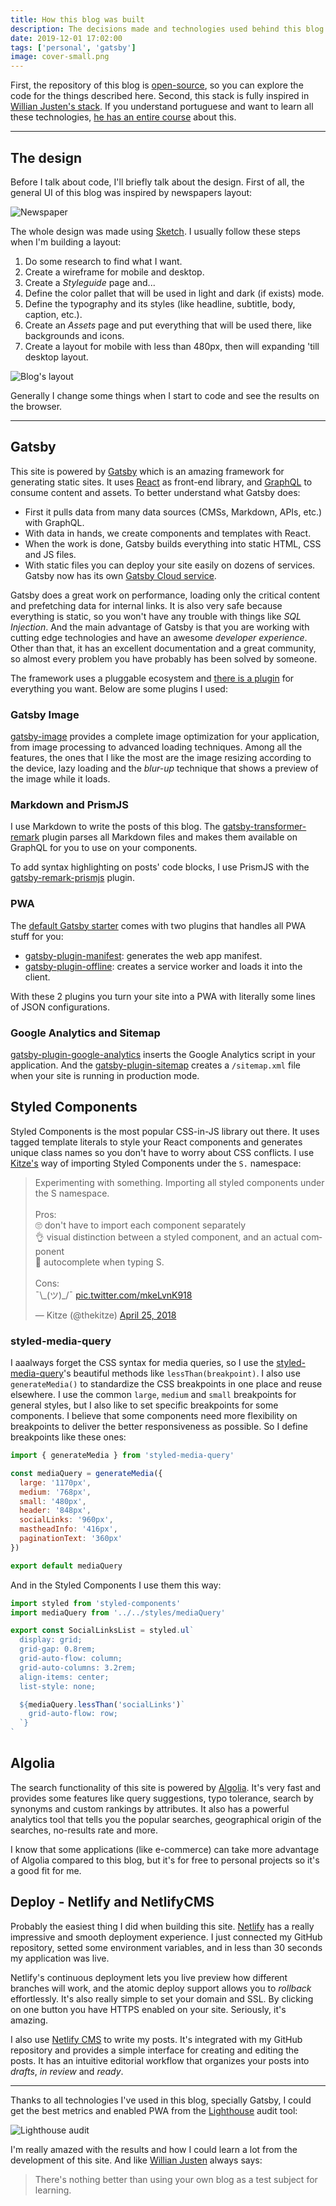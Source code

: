 ```yaml
---
title: How this blog was built
description: The decisions made and technologies used behind this blog
date: 2019-12-01 17:02:00
tags: ['personal', 'gatsby']
image: cover-small.png
---
```


First, the repository of this blog is [open-source](https://github.com/evandromacedo/evandromacedo.com), so you can explore the code for the things described here. Second, this stack is fully inspired in [Willian Justen's stack](https://willianjusten.com.br/making-of-blog-novo/). If you understand portuguese and want to learn all these technologies, [he has an entire course](https://www.udemy.com/course/gatsby-crie-um-site-pwa-com-react-graphql-e-netlify-cms/?ranMID=39197&ranEAID=16ht5juwidA&ranSiteID=16ht5juwidA-iL5YMJd.vOOyQpz3pyqUhw&LSNPUBID=16ht5juwidA) about this.

---

## The design

Before I talk about code, I'll briefly talk about the design. First of all, the general UI of this blog was inspired by newspapers layout:

![Newspaper](/newspaper.jpg)

The whole design was made using [Sketch](https://www.sketch.com/). I usually follow these steps when I'm building a layout:

1. Do some research to find what I want.
1. Create a wireframe for mobile and desktop.
1. Create a _Styleguide_ page and...
1. Define the color pallet that will be used in light and dark (if exists) mode.
1. Define the typography and its styles (like headline, subtitle, body, caption, etc.).
1. Create an _Assets_ page and put everything that will be used there, like backgrounds and icons.
1. Create a layout for mobile with less than 480px, then will expanding 'till desktop layout.

![Blog's layout](/blog-layout.jpg)

Generally I change some things when I start to code and see the results on the browser.

---

## Gatsby

This site is powered by [Gatsby](https://www.gatsbyjs.org/) which is an amazing framework for generating static sites. It uses [React](https://reactjs.org/) as front-end library, and [GraphQL](https://graphql.org/) to consume content and assets. To better understand what Gatsby does:

- First it pulls data from many data sources (CMSs, Markdown, APIs, etc.) with GraphQL.
- With data in hands, we create components and templates with React.
- When the work is done, Gatsby builds everything into static HTML, CSS and JS files.
- With static files you can deploy your site easily on dozens of services. Gatsby now has its own [Gatsby Cloud service](https://www.gatsbyjs.com/cloud/).

Gatsby does a great work on performance, loading only the critical content and prefetching data for internal links. It is also very safe because everything is static, so you won't have any trouble with things like _SQL Injection_. And the main advantage of Gatsby is that you are working with cutting edge technologies and have an awesome _developer experience_. Other than that, it has an excellent documentation and a great community, so almost every problem you have probably has been solved by someone.

The framework uses a pluggable ecosystem and [there is a plugin](https://www.gatsbyjs.org/plugins/) for everything you want. Below are some plugins I used:

### Gatsby Image

[gatsby-image](https://www.gatsbyjs.org/packages/gatsby-image/) provides a complete image optimization for your application, from image processing to advanced loading techniques. Among all the features, the ones that I like the most are the image resizing according to the device, lazy loading and the _blur-up_ technique that shows a preview of the image while it loads.

### Markdown and PrismJS

I use Markdown to write the posts of this blog. The [gatsby-transformer-remark](https://www.gatsbyjs.org/packages/gatsby-transformer-remark/) plugin parses all Markdown files and makes them available on GraphQL for you to use on your components.

To add syntax highlighting on posts' code blocks, I use PrismJS with the [gatsby-remark-prismjs](https://www.gatsbyjs.org/packages/gatsby-remark-prismjs/) plugin.

### PWA

The [default Gatsby starter](https://github.com/gatsbyjs/gatsby-starter-default) comes with two plugins that handles all PWA stuff for you:

- [gatsby-plugin-manifest](https://www.gatsbyjs.org/packages/gatsby-plugin-manifest/): generates the web app manifest.
- [gatsby-plugin-offline](https://www.gatsbyjs.org/packages/gatsby-plugin-offline/): creates a service worker and loads it into the client.

With these 2 plugins you turn your site into a PWA with literally some lines of JSON configurations.

### Google Analytics and Sitemap

[gatsby-plugin-google-analytics](https://www.gatsbyjs.org/packages/gatsby-plugin-google-analytics/) inserts the Google Analytics script in your application. And the [gatsby-plugin-sitemap](https://www.gatsbyjs.org/packages/gatsby-plugin-sitemap/) creates a `/sitemap.xml` file when your site is running in production mode.

## Styled Components

Styled Components is the most popular CSS-in-JS library out there. It uses tagged template literals to style your React components and generates unique class names so you don't have to worry about CSS conflicts. I use [Kitze's](https://twitter.com/thekitze) way of importing Styled Components under the `S.` namespace:

<blockquote class="twitter-tweet"><p lang="en" dir="ltr">Experimenting with something. Importing all styled components under the S namespace. <br><br>Pros: <br>🙄️ don&#39;t have to import each component separately<br>👌️ visual distinction between a styled component, and an actual component<br>🤖️ autocomplete when typing S.<br><br>Cons:<br>¯\_(ツ)_/¯ <a href="https://t.co/mkeLvnK918">pic.twitter.com/mkeLvnK918</a></p>&mdash; Kitze (@thekitze) <a href="https://twitter.com/thekitze/status/989110942096117768?ref_src=twsrc%5Etfw">April 25, 2018</a></blockquote>

### styled-media-query

I aaalways forget the CSS syntax for media queries, so I use the [styled-media-query](https://github.com/morajabi/styled-media-query)'s beautiful methods like `lessThan(breakpoint)`. I also use `generateMedia()` to standardize the CSS breakpoints in one place and reuse elsewhere. I use the common `large`, `medium` and `small` breakpoints for general styles, but I also like to set specific breakpoints for some components. I believe that some components need more flexibility on breakpoints to deliver the better responsiveness as possible. So I define breakpoints like these ones:

<!-- prettier-ignore -->
```jsx
import { generateMedia } from 'styled-media-query'

const mediaQuery = generateMedia({
  large: '1170px',
  medium: '768px',
  small: '480px',
  header: '848px',
  socialLinks: '960px',
  mastheadInfo: '416px',
  paginationText: '360px'
})

export default mediaQuery
```

And in the Styled Components I use them this way:

```jsx
import styled from 'styled-components'
import mediaQuery from '../../styles/mediaQuery'

export const SocialLinksList = styled.ul`
  display: grid;
  grid-gap: 0.8rem;
  grid-auto-flow: column;
  grid-auto-columns: 3.2rem;
  align-items: center;
  list-style: none;

  ${mediaQuery.lessThan('socialLinks')`
    grid-auto-flow: row;
  `}
`
```

## Algolia

The search functionality of this site is powered by [Algolia](https://www.algolia.com/). It's very fast and provides some features like query suggestions, typo tolerance, search by synonyms and custom rankings by attributes. It also has a powerful analytics tool that tells you the popular searches, geographical origin of the searches, no-results rate and more.

I know that some applications (like e-commerce) can take more advantage of Algolia compared to this blog, but it's for free to personal projects so it's a good fit for me.

## Deploy - Netlify and NetlifyCMS

Probably the easiest thing I did when building this site. [Netlify](https://www.netlify.com/) has a really impressive and smooth deployment experience. I just connected my GitHub repository, setted some environment variables, and in less than 30 seconds my application was live.

Netlify's continuous deployment lets you live preview how different branches will work, and the atomic deploy support allows you to _rollback_ effortlessly. It's also really simple to set your domain and SSL. By clicking on one button you have HTTPS enabled on your site. Seriously, it's amazing.

I also use [Netlify CMS](https://www.netlifycms.org/) to write my posts. It's integrated with my GitHub repository and provides a simple interface for creating and editing the posts. It has an intuitive editorial workflow that organizes your posts into _drafts_, _in review_ and _ready_.

---

Thanks to all technologies I've used in this blog, specially Gatsby, I could get the best metrics and enabled PWA from the [Lighthouse](https://github.com/GoogleChrome/lighthouse) audit tool:

![Lighthouse audit](/lighthouse.jpg)

I'm really amazed with the results and how I could learn a lot from the development of this site. And like [Willian Justen](https://twitter.com/Willian_justen) always says:

> There's nothing better than using your own blog as a test subject for learning.
